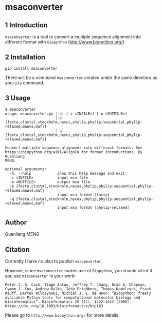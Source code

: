 # msaconverter

## 1 Introduction

`msaconverter` is a tool to convert a multiple sequence alignment into different format with `Biopython` (http://www.biopython.org/)

## 2 Installation

    pip install msaconverter

There will be a command `msaconverter` created under the same directory as your `pip` command.

## 3 Usage

    $ msaconverter
    usage: msaconverter.py [-h] [-i <INFILE>] [-o <OUTFILE>]
                           [-p {fasta,clustal,stockholm,nexus,phylip,phylip-sequential,phylip-relaxed,mauve,maf}]
                           [-q {fasta,clustal,stockholm,nexus,phylip,phylip-sequential,phylip-relaxed,mauve,maf}]

    Convert multiple-sequence-alignment into different formats. See
    https://biopython.org/wiki/AlignIO for format introductions. By Guanliang
    MENG.

    optional arguments:
      -h, --help            show this help message and exit
      -i <INFILE>           input msa file
      -o <OUTFILE>          output msa file
      -p {fasta,clustal,stockholm,nexus,phylip,phylip-sequential,phylip-relaxed,mauve,maf}
                            input msa format [fasta]
      -q {fasta,clustal,stockholm,nexus,phylip,phylip-sequential,phylip-relaxed,mauve,maf}
                            input msa format [phylip-relaxed]


## Author
Guanliang MENG

## Citation
Currently I have no plan to publish `msaconverter`.

However, since `msaconverter` makes use of `Biopython`, you should cite it if you use `msaconverter` in your work:

    Peter J. A. Cock, Tiago Antao, Jeffrey T. Chang, Brad A. Chapman, Cymon J. Cox, Andrew Dalke, Iddo Friedberg, Thomas Hamelryck, Frank Kauff, Bartek Wilczynski, Michiel J. L. de Hoon: “Biopython: freely available Python tools for computational molecular biology and bioinformatics”. Bioinformatics 25 (11), 1422–1423 (2009). https://doi.org/10.1093/bioinformatics/btp163

Please go to `http://www.biopython.org/` for more details.






